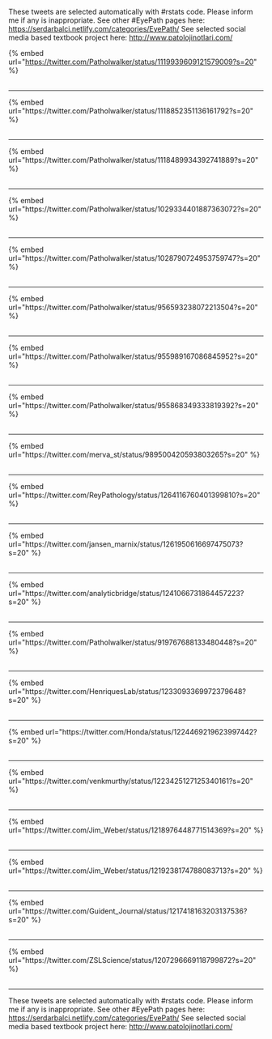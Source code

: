 

These tweets are selected automatically with #rstats code. Please inform me if any is inappropriate.
See other #EyePath pages here: https://serdarbalci.netlify.com/categories/EyePath/ 
See selected social media based textbook project here: http://www.patolojinotlari.com/

{% embed url="https://twitter.com/Patholwalker/status/1119939609121579009?s=20" %}<br>
<br>
<hr>
{% embed url="https://twitter.com/Patholwalker/status/1118852351136161792?s=20" %}<br>
<br>
<hr>
{% embed url="https://twitter.com/Patholwalker/status/1118489934392741889?s=20" %}<br>
<br>
<hr>
{% embed url="https://twitter.com/Patholwalker/status/1029334401887363072?s=20" %}<br>
<br>
<hr>
{% embed url="https://twitter.com/Patholwalker/status/1028790724953759747?s=20" %}<br>
<br>
<hr>
{% embed url="https://twitter.com/Patholwalker/status/956593238072213504?s=20" %}<br>
<br>
<hr>
{% embed url="https://twitter.com/Patholwalker/status/955989167086845952?s=20" %}<br>
<br>
<hr>
{% embed url="https://twitter.com/Patholwalker/status/955868349333819392?s=20" %}<br>
<br>
<hr>
{% embed url="https://twitter.com/merva_st/status/989500420593803265?s=20" %}<br>
<br>
<hr>
{% embed url="https://twitter.com/ReyPathology/status/1264116760401399810?s=20" %}<br>
<br>
<hr>
{% embed url="https://twitter.com/jansen_marnix/status/1261950616697475073?s=20" %}<br>
<br>
<hr>
{% embed url="https://twitter.com/analyticbridge/status/1241066731864457223?s=20" %}<br>
<br>
<hr>
{% embed url="https://twitter.com/Patholwalker/status/919767688133480448?s=20" %}<br>
<br>
<hr>
{% embed url="https://twitter.com/HenriquesLab/status/1233093369972379648?s=20" %}<br>
<br>
<hr>
{% embed url="https://twitter.com/Honda/status/1224469219623997442?s=20" %}<br>
<br>
<hr>
{% embed url="https://twitter.com/venkmurthy/status/1223425127125340161?s=20" %}<br>
<br>
<hr>
{% embed url="https://twitter.com/Jim_Weber/status/1218976448771514369?s=20" %}<br>
<br>
<hr>
{% embed url="https://twitter.com/Jim_Weber/status/1219238174788083713?s=20" %}<br>
<br>
<hr>
{% embed url="https://twitter.com/Guident_Journal/status/1217418163203137536?s=20" %}<br>
<br>
<hr>
{% embed url="https://twitter.com/ZSLScience/status/1207296669118799872?s=20" %}<br>
<br>
<hr>


These tweets are selected automatically with #rstats code. Please inform me if any is inappropriate.
See other #EyePath pages here: https://serdarbalci.netlify.com/categories/EyePath/ 
See selected social media based textbook project here: http://www.patolojinotlari.com/
